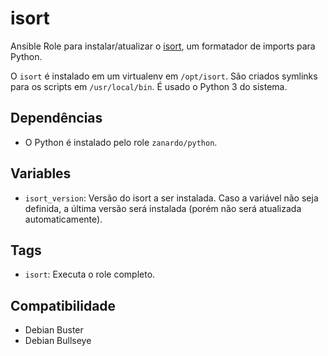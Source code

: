 # isort

Ansible Role para instalar/atualizar o [isort](https://github.com/PyCQA/isort),
um formatador de imports para Python.

O `isort` é instalado em um virtualenv em `/opt/isort`. São criados symlinks
para os scripts em `/usr/local/bin`. É usado o Python 3 do sistema.

## Dependências

- O Python é instalado pelo role `zanardo/python`.

## Variables

* `isort_version`: Versão do isort a ser instalada. Caso a variável não seja
  definida, a última versão será instalada (porém não será atualizada
  automaticamente).

## Tags

- `isort`: Executa o role completo.

## Compatibilidade

- Debian Buster
- Debian Bullseye
